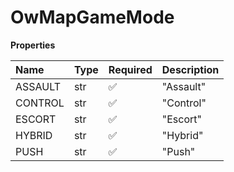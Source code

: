 # OwMapGameMode

**Properties**

| Name    | Type | Required | Description |
| :------ | :--- | :------- | :---------- |
| ASSAULT | str  | ✅       | "Assault"   |
| CONTROL | str  | ✅       | "Control"   |
| ESCORT  | str  | ✅       | "Escort"    |
| HYBRID  | str  | ✅       | "Hybrid"    |
| PUSH    | str  | ✅       | "Push"      |
